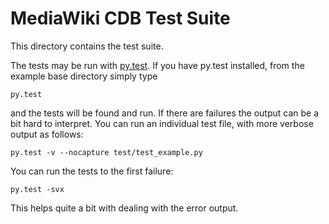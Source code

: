 MediaWiki CDB Test Suite
========================

This directory contains the test suite.

The tests may be run with [py.test](http://codespeak.net/py/dist/test/index.html). If you have py.test
installed, from the example base directory simply type

    py.test

and the tests will be found and run. If there are failures
the output can be a bit hard to interpret. You can run
an individual test file, with more verbose output as follows:

    py.test -v --nocapture test/test_example.py

You can run the tests to the first failure:

    py.test -svx

This helps quite a bit with dealing with the error output.
